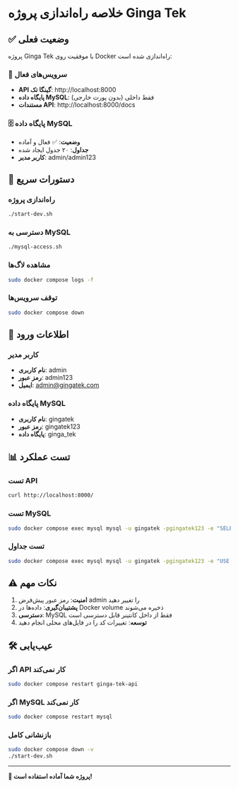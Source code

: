 # خلاصه راه‌اندازی پروژه Ginga Tek

## ✅ وضعیت فعلی

پروژه Ginga Tek با موفقیت روی Docker راه‌اندازی شده است:

### 🐳 سرویس‌های فعال
- **API گینگا تک**: http://localhost:8000
- **پایگاه داده MySQL**: فقط داخلی (بدون پورت خارجی)
- **مستندات API**: http://localhost:8000/docs

### 🗄️ پایگاه داده MySQL
- **وضعیت**: ✅ فعال و آماده
- **جداول**: ۲۰ جدول ایجاد شده
- **کاربر مدیر**: admin/admin123

## 🚀 دستورات سریع

### راه‌اندازی پروژه
```bash
./start-dev.sh
```

### دسترسی به MySQL
```bash
./mysql-access.sh
```

### مشاهده لاگ‌ها
```bash
sudo docker compose logs -f
```

### توقف سرویس‌ها
```bash
sudo docker compose down
```

## 🔑 اطلاعات ورود

### کاربر مدیر
- **نام کاربری**: admin
- **رمز عبور**: admin123
- **ایمیل**: admin@gingatek.com

### پایگاه داده MySQL
- **نام کاربری**: gingatek
- **رمز عبور**: gingatek123
- **پایگاه داده**: ginga_tek

## 📊 تست عملکرد

### تست API
```bash
curl http://localhost:8000/
```

### تست MySQL
```bash
sudo docker compose exec mysql mysql -u gingatek -pgingatek123 -e "SELECT 1;"
```

### تست جداول
```bash
sudo docker compose exec mysql mysql -u gingatek -pgingatek123 -e "USE ginga_tek; SHOW TABLES;"
```

## ⚠️ نکات مهم

1. **امنیت**: رمز عبور پیش‌فرض admin را تغییر دهید
2. **پشتیبان‌گیری**: داده‌ها در Docker volume ذخیره می‌شوند
3. **دسترسی**: MySQL فقط از داخل کانتینر قابل دسترسی است
4. **توسعه**: تغییرات کد را در فایل‌های محلی انجام دهید

## 🛠️ عیب‌یابی

### اگر API کار نمی‌کند
```bash
sudo docker compose restart ginga-tek-api
```

### اگر MySQL کار نمی‌کند
```bash
sudo docker compose restart mysql
```

### بازنشانی کامل
```bash
sudo docker compose down -v
./start-dev.sh
```

---

**🎉 پروژه شما آماده استفاده است!** 